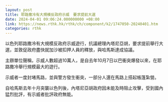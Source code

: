 ```yaml
---
layout: post
title: 耶路撒冷有大規模反政府示威　要求提前大選
date: 2024-04-01 09:06:24.000000000 +08:00
link: https://news.rthk.hk/rthk/ch/component/k2/1747050-20240401.htm
categories: rthk
---
```


以色列耶路撒冷有大規模反政府示威遊行，抗議總理內塔尼亞胡，要求提前舉行大選，並敦促政府盡快就加沙被扣押人員的釋放，與哈馬斯達成協議。

主辧單位聲稱，示威人數超過10萬人，是自去年10月7日以巴衝突爆發以來，在耶路撒冷舉行規模最大的遊行。

示威者一度封堵馬路，並與警方發生衝突，一部分人還在馬路上搭起帳篷紮營。

自哈馬斯去年十月突襲以色列後，內塔尼亞胡政府因未能及時阻止攻擊，受到國內猛烈批評，有示威者批評政府無能。
